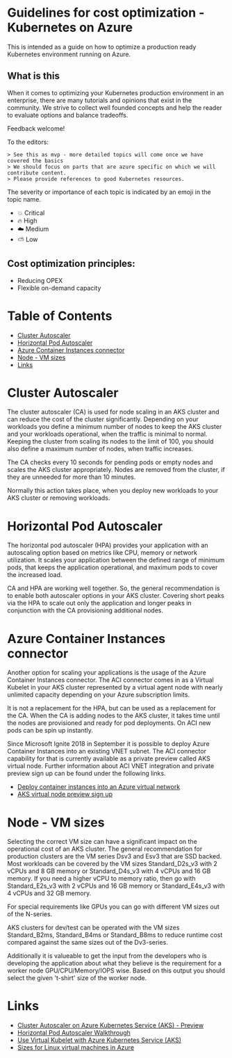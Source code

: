# Guidelines for cost optimization - Kubernetes on Azure

This is intended as a guide on how to optimize a production ready Kubernetes environment running on Azure.

## What is this

When it comes to optimizing your Kubernetes production environment in an enterprise, there are many tutorials and opinions that exist in the community.
We strive to collect well founded concepts and help the reader to evaluate options and balance tradeoffs.

Feedback welcome!

To the editors:

    > See this as mvp - more detailed topics will come once we have covered the basics
    > We should focus on parts that are azure specific on which we will contribute content.
    > Please provide references to good Kubernetes resources.

The severity or importance of each topic is indicated by an emoji in the topic name.

* :boom: Critical
* :fire: High
* :cloud: Medium
* :partly_sunny: Low

## Cost optimization principles:

* Reducing OPEX
* Flexible on-demand capacity

Table of Contents
=================

* [Cluster Autoscaler](#cluster-autoscaler)
* [Horizontal Pod Autoscaler](#horizontal-pod-autoscaler)
* [Azure Container Instances connector](#azure-container-instances-connector)
* [Node - VM sizes](#node---vm-sizes)
* [Links](#links)

# Cluster Autoscaler

The cluster autoscaler (CA) is used for node scaling in an AKS cluster and can reduce the cost of the cluster significantly. Depending on your workloads you define a minimum number of nodes to keep the AKS cluster and your workloads operational, when the traffic is minimal to normal. Keeping the cluster from scaling its nodes to the limit of 100, you should also define a maximum number of nodes, when traffic increases.

The CA checks every 10 seconds for pending pods or empty nodes and scales the AKS cluster appropriately. Nodes are removed from the cluster, if they are unneeded for more than 10 minutes.

Normally this action takes place, when you deploy new workloads to your AKS cluster or removing workloads.

# Horizontal Pod Autoscaler

The horizontal pod autoscaler (HPA) provides your application with an autoscaling option based on metrics like CPU, memory or network utilization. It scales your application between the defined range of minimum pods, that keeps the application operational, and maximum pods to cover the increased load.

CA and HPA are working well together. So, the general recommendation is to enable both autoscaler options in your AKS cluster. Covering short peaks via the HPA to scale out only the application and longer peaks in conjunction with the CA provisioning additional nodes.

# Azure Container Instances connector

Another option for scaling your applications is the usage of the Azure Container Instances connector. The ACI connector comes in as a Virtual Kubelet in your AKS cluster represented by a virtual agent node with nearly unlimited capacity depending on your Azure subscription limits.

It is not a replacement for the HPA, but can be used as a replacement for the CA. When the CA is adding nodes to the AKS cluster, it takes time until the nodes are provisioned and ready for pod deployments. On ACI new pods can be spin up instantly.

Since Microsoft Ignite 2018 in September it is possible to deploy Azure Container Instances into an existing VNET subnet. The ACI connector capability for that is currently available as a private preview called AKS virtual node. Further information about ACI VNET integration and private preview sign up can be found under the following links.

* [Deploy container instances into an Azure virtual network](https://docs.microsoft.com/en-us/azure/container-instances/container-instances-vnet)
* [AKS virtual node preview sign up](https://aka.ms/aks-virtual-node-preview-sign-up)

# Node - VM sizes

Selecting the correct VM size can have a significant impact on the operational cost of an AKS cluster. The general recommendation for production clusters are the VM series Dsv3 and Esv3 that are SSD backed. Most workloads can be covered by the VM sizes Standard_D2s_v3 with 2 vCPUs and 8 GB memory or Standard_D4s_v3 with 4 vCPUs and 16 GB memory. If you need a higher vCPU to memory ratio, then go with Standard_E2s_v3 with 2 vCPUs and 16 GB memory or Standard_E4s_v3 with 4 vCPUs and 32 GB memory.

For special requirements like GPUs you can go with different VM sizes out of the N-series.

AKS clusters for dev/test can be operated with the VM sizes Standard_B2ms, Standard_B4ms or Standard_B8ms to reduce runtime cost compared against the same sizes out of the Dv3-series.

Additionally it is valueable to get the input from the developers who is developing the application about what they believe is the requirement for a worker node GPU/CPU/Memory/IOPS wise. Based on this output you should select the given 't-shirt' size of the worker node. 

# Links

* [Cluster Autoscaler on Azure Kubernetes Service (AKS) - Preview](https://docs.microsoft.com/en-us/azure/aks/autoscaler)
* [Horizontal Pod Autoscaler Walkthrough](https://kubernetes.io/docs/tasks/run-application/horizontal-pod-autoscale-walkthrough/)
* [Use Virtual Kubelet with Azure Kubernetes Service (AKS)](https://docs.microsoft.com/en-us/azure/aks/virtual-kubelet)
* [Sizes for Linux virtual machines in Azure](https://docs.microsoft.com/en-us/azure/virtual-machines/linux/sizes)
